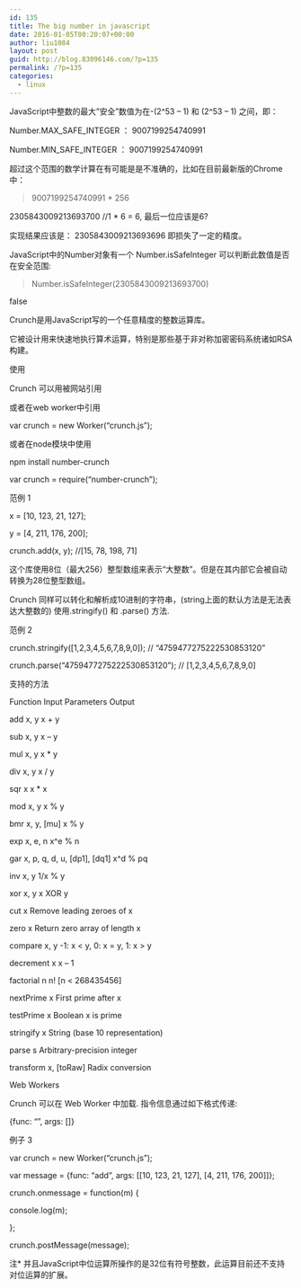 ```yaml
---
id: 135
title: The big number in javascript
date: 2016-01-05T00:20:07+00:00
author: liu1084
layout: post
guid: http://blog.83096146.com/?p=135
permalink: /?p=135
categories:
  - linux
---
```

JavaScript中整数的最大&#8221;安全&#8221;数值为在-(2^53 &#8211; 1) 和 (2^53 &#8211; 1) 之间，即：
  
Number.MAX\_SAFE\_INTEGER ： 9007199254740991
  
Number.MIN\_SAFE\_INTEGER ： 9007199254740991
  
超过这个范围的数学计算在有可能是是不准确的，比如在目前最新版的Chrome中：
  
> 9007199254740991 * 256
  
2305843009213693700 //1 * 6 = 6, 最后一位应该是6?
  
实现结果应该是： 2305843009213693696 即损失了一定的精度。
  
JavaScript中的Number对象有一个 Number.isSafeInteger 可以判断此数值是否在安全范围:
  
> Number.isSafeInteger(2305843009213693700)
  
false
  
Crunch是用JavaScript写的一个任意精度的整数运算库。
  
它被设计用来快速地执行算术运算，特别是那些基于非对称加密密码系统诸如RSA构建。
  
使用
  
Crunch 可以用被网站引用
  
<script src=&#8221;crunch.js&#8221;></script>
  
<script>
  
var crunch = Crunch();
  
</script>
  
或者在web worker中引用
  
var crunch = new Worker(&#8220;crunch.js&#8221;);
  
或者在node模块中使用
  
npm install number-crunch
  
var crunch = require(&#8220;number-crunch&#8221;);
  
范例 1
  
x = [10, 123, 21, 127];
  
y = [4, 211, 176, 200];
  
crunch.add(x, y); //[15, 78, 198, 71]
  
这个库使用8位（最大256）整型数组来表示“大整数”。但是在其内部它会被自动转换为28位整型数组。
  
Crunch 同样可以转化和解析成10进制的字符串，(string上面的默认方法是无法表达大整数的) 使用.stringify() 和 .parse() 方法.
  
范例 2
  
crunch.stringify([1,2,3,4,5,6,7,8,9,0]); // &#8220;4759477275222530853120&#8221;

crunch.parse(&#8220;4759477275222530853120&#8221;); // [1,2,3,4,5,6,7,8,9,0]

支持的方法
  
Function Input Parameters Output
  
add x, y x + y
  
sub x, y x &#8211; y
  
mul x, y x * y
  
div x, y x / y
  
sqr x x * x
  
mod x, y x % y
  
bmr x, y, [mu] x % y
  
exp x, e, n x^e % n
  
gar x, p, q, d, u, [dp1], [dq1] x^d % pq
  
inv x, y 1/x % y
  
xor x, y x XOR y
  
cut x Remove leading zeroes of x
  
zero x Return zero array of length x
  
compare x, y -1: x < y, 0: x = y, 1: x > y
  
decrement x x &#8211; 1
  
factorial n n! [n < 268435456]
  
nextPrime x First prime after x
  
testPrime x Boolean x is prime
  
stringify x String (base 10 representation)
  
parse s Arbitrary-precision integer
  
transform x, [toRaw] Radix conversion
  
Web Workers
  
Crunch 可以在 Web Worker 中加载. 指令信息通过如下格式传递:
  
{func: &#8220;&#8221;, args: []}
  
例子 3
  
var crunch = new Worker(&#8220;crunch.js&#8221;);
  
var message = {func: &#8220;add&#8221;, args: [[10, 123, 21, 127], [4, 211, 176, 200]]};

crunch.onmessage = function(m) {
  
console.log(m);
  
};

crunch.postMessage(message);
  
注* 并且JavaScript中位运算所操作的是32位有符号整数，此运算目前还不支持对位运算的扩展。